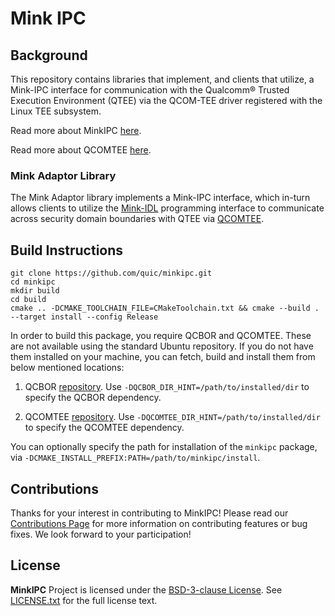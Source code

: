 # Mink IPC

## Background
This repository contains libraries that implement, and clients that utilize, a Mink-IPC interface for communication with the Qualcomm® Trusted Execution Environment (QTEE) via the QCOM-TEE driver registered with the Linux TEE subsystem.

Read more about MinkIPC [here](docs/minkipc.md).

Read more about QCOMTEE [here](https://github.com/quic/quic-teec).

### Mink Adaptor Library

The Mink Adaptor library implements a Mink-IPC interface, which in-turn allows clients to utilize the [Mink-IDL](https://github.com/quic/mink-idl-compiler) programming interface to communicate across security domain boundaries with QTEE via [QCOMTEE](https://github.com/quic/quic-teec).

## Build Instructions
```
git clone https://github.com/quic/minkipc.git
cd minkipc
mkdir build
cd build
cmake .. -DCMAKE_TOOLCHAIN_FILE=CMakeToolchain.txt && cmake --build . --target install --config Release
```
In order to build this package, you require QCBOR and QCOMTEE. These are not available using the standard Ubuntu repository. If you do not have them installed on your machine, you can fetch, build and install them from below mentioned locations:

1. QCBOR [repository](https://github.com/laurencelundblade/QCBOR). Use `-DQCBOR_DIR_HINT=/path/to/installed/dir` to specify the QCBOR dependency.

2. QCOMTEE [repository](https://github.com/quic/quic-teec). Use `-DQCOMTEE_DIR_HINT=/path/to/installed/dir` to specify the QCOMTEE dependency.

You can optionally specify the path for installation of the `minkipc` package, via `-DCMAKE_INSTALL_PREFIX:PATH=/path/to/minkipc/install`.

## Contributions

Thanks for your interest in contributing to MinkIPC! Please read our [Contributions Page](CONTRIBUTING.md) for more information on contributing features or bug fixes. We look forward to your participation!

## License

**MinkIPC** Project is licensed under the [BSD-3-clause License](https://spdx.org/licenses/BSD-3-Clause.html). See [LICENSE.txt](LICENSE.txt) for the full license text.

